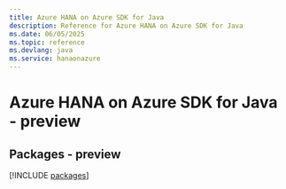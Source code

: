 ```yaml
---
title: Azure HANA on Azure SDK for Java
description: Reference for Azure HANA on Azure SDK for Java
ms.date: 06/05/2025
ms.topic: reference
ms.devlang: java
ms.service: hanaonazure
---
```

# Azure HANA on Azure SDK for Java - preview
## Packages - preview
[!INCLUDE [packages](hana-on-azure-index.md)]